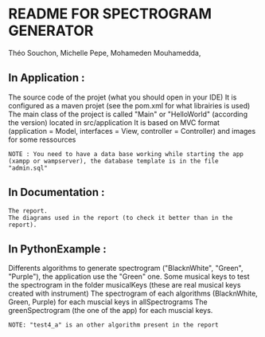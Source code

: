 # README FOR SPECTROGRAM GENERATOR

Théo Souchon,
Michelle Pepe,
Mohameden Mouhamedda,


## In Application :

The source code of the projet (what you should open in your IDE)
	It is configured as a maven projet (see the pom.xml for what librairies is used)
	The main class of the project is called "Main" or "HelloWorld" (according the version) located in src/application
	It is based on MVC format (application = Model, interfaces = View, controller = Controller) and images for some ressources
	
	NOTE : You need to have a data base working while starting the app (xampp or wampserver), the database template is in the file "admin.sql"

## In Documentation :

	The report.
	The diagrams used in the report (to check it better than in the report).

## In PythonExample :

Differents algorithms to generate spectrogram ("BlacknWhite", "Green", "Purple"), the application use the "Green" one.
	Some musical keys to test the spectrogram in the folder musicalKeys (these are real musical keys created with instrument)
	The spectrogram of each algorithms (BlacknWhite, Green, Purple) for each muscial keys in allSpectrograms
	The greenSpectrogram (the one of the app) for each muscial keys.
	
	NOTE: "test4_a" is an other algorithm present in the report



